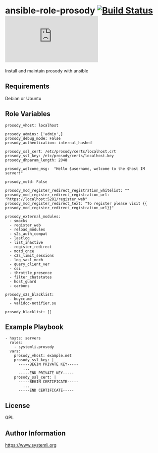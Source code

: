 ansible-role-prosody
[![Build Status](https://travis-ci.org/systemli/ansible-role-prosody.svg?branch=master)](https://travis-ci.org/systemli/ansible-role-prosody)
[![xmpp.net score](https://xmpp.net/badge.php?domain=jabber.systemli.org)](https://xmpp.net/result.php?domain=jabber.systemli.org&amp;type=client)
=========

Install and maintain prosody with ansible

Requirements
------------

Debian or Ubuntu

Role Variables
--------------

```
prosody_vhost: localhost

prosody_admins: ['admin',]
prosody_debug_mode: False
prosody_authentication: internal_hashed

prosody_ssl_cert: /etc/prosody/certs/localhost.crt
prosody_ssl_key: /etc/prosody/certs/localhost.key
prosody_dhparam_length: 2048

prosody_welcome_msg:  "Hello $username, welcome to the $host IM server!" 

prosody_motd: False

prosody_mod_register_redirect_registration_whitelist: ""
prosody_mod_register_redirect_registration_url: "https://localhost:5281/register_web"
prosody_mod_register_redirect_text: "To register please visit {{ prosody_mod_register_redirect_registration_url}}"

prosody_external_modules:
  - smacks
  - register_web
  - reload_modules
  - s2s_auth_compat
  - lastlog
  - list_inactive
  - register_redirect
  - motd_once
  - c2s_limit_sessions
  - log_sasl_mech
  - query_client_ver
  - csi
  - throttle_presence
  - filter_chatstates
  - host_guard
  - carbons

prosody_s2s_blacklist:
  - buycc.me
  - validcc-notifier.su

prosody_blacklist: []
```

Example Playbook
----------------

    - hosts: servers
      roles:
        - systemli.prosody
      vars:
        prosody_vhost: example.net
        prosody_ssl_key: |
          -----BEGIN PRIVATE KEY-----
            ...
          -----END PRIVATE KEY-----
        prosody_ssl_cert: |
          -----BEGIN CERTIFICATE-----
            ...
          -----END CERTIFICATE-----


License
-------

GPL

Author Information
------------------

https://www.systemli.org
